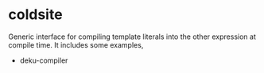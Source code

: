 # coldsite

Generic interface for compiling template literals into the other expression at compile time.
It includes some examples,

* deku-compiler

